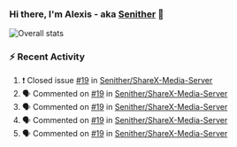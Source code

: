 ### Hi there, I'm Alexis - aka [Senither][website] 👋

![Overall stats](https://github-readme-stats.vercel.app/api?username=senither&theme=cobalt&show_icons=true&count_private=true)

### :zap: Recent Activity

<!--START_SECTION:activity-->
1. ❗️ Closed issue [#19](https://github.com/Senither/ShareX-Media-Server/issues/19) in [Senither/ShareX-Media-Server](https://github.com/Senither/ShareX-Media-Server)
2. 🗣 Commented on [#19](https://github.com/Senither/ShareX-Media-Server/issues/19) in [Senither/ShareX-Media-Server](https://github.com/Senither/ShareX-Media-Server)
3. 🗣 Commented on [#19](https://github.com/Senither/ShareX-Media-Server/issues/19) in [Senither/ShareX-Media-Server](https://github.com/Senither/ShareX-Media-Server)
4. 🗣 Commented on [#19](https://github.com/Senither/ShareX-Media-Server/issues/19) in [Senither/ShareX-Media-Server](https://github.com/Senither/ShareX-Media-Server)
5. 🗣 Commented on [#19](https://github.com/Senither/ShareX-Media-Server/issues/19) in [Senither/ShareX-Media-Server](https://github.com/Senither/ShareX-Media-Server)
<!--END_SECTION:activity-->

[website]: https://senither.com
